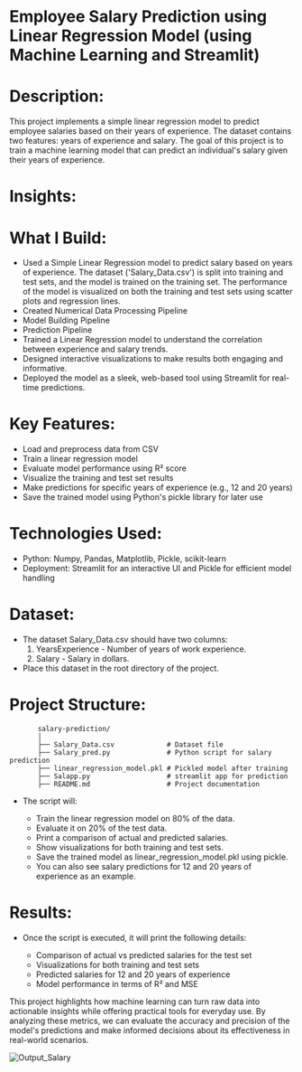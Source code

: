 # Employee Salary Prediction using Linear Regression Model (using Machine Learning and Streamlit)

  # Description:

  This project implements a simple linear regression model to predict employee salaries based on their years of experience.
  The dataset contains two features: years of experience and salary. The goal of this project is to train a machine 
  learning model that can predict an individual's salary given their years of experience.

  # Insights:

  # What I Build:

  - Used a Simple Linear Regression model to predict salary based on years of experience. The dataset ('Salary_Data.csv') is split into training and test sets, 
    and the model is trained on the training set. The performance of the model is visualized on both the training and test sets using scatter plots and regression 
    lines.
  - Created Numerical Data Processing Pipeline
  - Model Building Pipeline
  - Prediction Pipeline
  - Trained a Linear Regression model to understand the correlation between experience and salary trends.
  - Designed interactive visualizations to make results both engaging and informative.
  - Deployed the model as a sleek, web-based tool using Streamlit for real-time predictions.

  # Key Features:

  - Load and preprocess data from CSV
  - Train a linear regression model
  - Evaluate model performance using R² score
  - Visualize the training and test set results
  - Make predictions for specific years of experience (e.g., 12 and 20 years)
  - Save the trained model using Python's pickle library for later use

  # Technologies Used:
  - Python: Numpy, Pandas, Matplotlib, Pickle, scikit-learn
  - Deployment: Streamlit for an interactive UI and Pickle for efficient model handling

  # Dataset:
  - The dataset Salary_Data.csv should have two columns:
    1) YearsExperience - Number of years of work experience.
    2) Salary - Salary in dollars.
  - Place this dataset in the root directory of the project.

  # Project Structure:
           salary-prediction/
           │
           ├── Salary_Data.csv             # Dataset file
           ├── Salary_pred.py              # Python script for salary prediction
           ├── linear_regression_model.pkl # Pickled model after training
           ├── Salapp.py                   # streamlit app for prediction
           ├── README.md                   # Project documentation



  - The script will:

     * Train the linear regression model on 80% of the data.
     * Evaluate it on 20% of the test data.
     * Print a comparison of actual and predicted salaries.
     * Show visualizations for both training and test sets.
     * Save the trained model as linear_regression_model.pkl using pickle.
     * You can also see salary predictions for 12 and 20 years of experience as an example.

 # Results:
 - Once the script is executed, it will print the following details:

     * Comparison of actual vs predicted salaries for the test set 
     * Visualizations for both training and test sets
     * Predicted salaries for 12 and 20 years of experience
     * Model performance in terms of R² and MSE
       
This project highlights how machine learning can turn raw data into actionable insights while offering practical tools for everyday use. By analyzing these metrics, we can evaluate the accuracy and precision of the model's predictions and make informed decisions about its effectiveness in real-world scenarios.

![Output_Salary](https://github.com/user-attachments/assets/06f3838d-0c32-4735-af31-a63efb971845)


